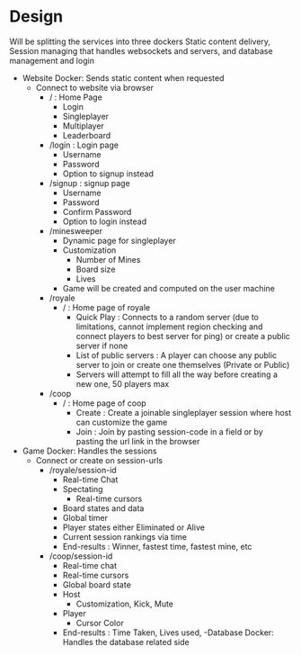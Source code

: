 # Design
Will be splitting the services into three dockers
Static content delivery, Session managing that handles websockets and servers, and database management and login

- Website Docker: Sends static content when requested
    - Connect to website via browser
        - / : Home Page
            - Login
            - Singleplayer
            - Multiplayer
            - Leaderboard
        - /login : Login page
            - Username
            - Password
            - Option to signup instead
        - /signup : signup page
            - Username
            - Password
            - Confirm Password
            - Option to login instead
        - /minesweeper
            - Dynamic page for singleplayer
            - Customization
                - Number of Mines
                - Board size
                - Lives
            - Game will be created and computed on the user machine
        - /royale
            - / : Home page of royale
                - Quick Play : Connects to a random server (due to limitations, cannot implement region checking and connect players to best server for ping) or create a public server if none
                - List of public servers : A player can choose any public server to join or create one themselves (Private or Public)
                - Servers will attempt to fill all the way before creating a new one, 50 players max
        - /coop
            - / : Home page of coop
                - Create : Create a joinable singleplayer session where host can customize the game
                - Join : Join by pasting session-code in a field or by pasting the url link in the browser
- Game Docker: Handles the sessions
    - Connect or create on session-urls
        - /royale/session-id
            - Real-time Chat
            - Spectating
                - Real-time cursors
            - Board states and data
            - Global timer
            - Player states either Eliminated or Alive
            - Current session rankings via time
            - End-results : Winner, fastest time, fastest mine, etc
        - /coop/session-id
            - Real-time chat
            - Real-time cursors
            - Global board state
            - Host
                - Customization, Kick, Mute
            - Player
                - Cursor Color
            - End-results : Time Taken, Lives used, 
-Database Docker: Handles the database related side
